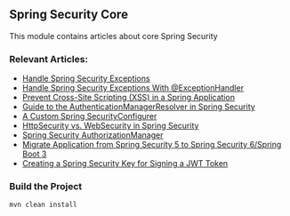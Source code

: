 ## Spring Security Core

This module contains articles about core Spring Security

### Relevant Articles:
- [Handle Spring Security Exceptions](https://www.baeldung.com/spring-security-exceptions)
- [Handle Spring Security Exceptions With @ExceptionHandler](https://www.baeldung.com/spring-security-exceptionhandler)
- [Prevent Cross-Site Scripting (XSS) in a Spring Application](https://www.baeldung.com/spring-prevent-xss)
- [Guide to the AuthenticationManagerResolver in Spring Security](https://www.baeldung.com/spring-security-authenticationmanagerresolver)
- [A Custom Spring SecurityConfigurer](https://www.baeldung.com/spring-security-custom-configurer)
- [HttpSecurity vs. WebSecurity in Spring Security](https://www.baeldung.com/spring-security-httpsecurity-vs-websecurity)
- [Spring Security AuthorizationManager](https://www.baeldung.com/spring-security-authorizationmanager)
- [Migrate Application from Spring Security 5 to Spring Security 6/Spring Boot 3](https://www.baeldung.com/spring-security-migrate-5-to-6)
- [Creating a Spring Security Key for Signing a JWT Token](https://www.baeldung.com/spring-security-sign-jwt-token)
 
### Build the Project

`mvn clean install`
